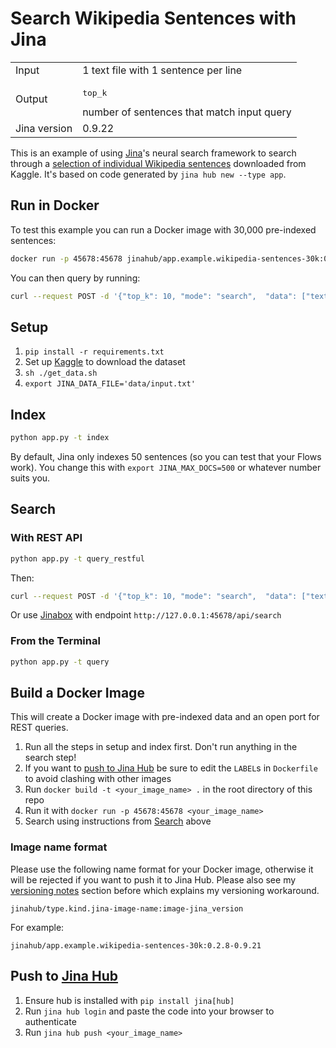 # Search Wikipedia Sentences with Jina

<table>
  <tr>
    <td>
      Input
    </td>
    <td>
      1 text file with 1 sentence per line
    </td>
  </tr>
  <tr>
    <td>
      Output
    </td>
    <td>
      <pre>top_k</pre> number of sentences that match input query
    </td>
  </tr>
  <tr>
    <td>
      Jina version
    </td>
    <td>
      0.9.22
    </td>
  </tr>
</table>

This is an example of using [Jina](http://www.jina.ai)'s neural search framework to search through a [selection of individual Wikipedia sentences](https://www.kaggle.com/mikeortman/wikipedia-sentences) downloaded from Kaggle. It's based on code generated by `jina hub new --type app`.

## Run in Docker

To test this example you can run a Docker image with 30,000 pre-indexed sentences:

```sh
docker run -p 45678:45678 jinahub/app.example.wikipedia-sentences-30k:0.2.8-0.9.21
```

You can then query by running:

```sh
curl --request POST -d '{"top_k": 10, "mode": "search",  "data": ["text:hello world"]}' -H 'Content-Type: application/json' 'http://0.0.0.0:45678/api/search'`
```

## Setup

1. `pip install -r requirements.txt`
2. Set up [Kaggle](https://www.kaggle.com/docs/api#getting-started-installation-&-authentication) to download the dataset
3. `sh ./get_data.sh`
4. `export JINA_DATA_FILE='data/input.txt'`

## Index

```sh
python app.py -t index
```

By default, Jina only indexes 50 sentences (so you can test that your Flows work). You change this with `export JINA_MAX_DOCS=500` or whatever number suits you.

## Search

### With REST API

```sh
python app.py -t query_restful
```

Then:

```sh
curl --request POST -d '{"top_k": 10, "mode": "search",  "data": ["text:hello world"]}' -H 'Content-Type: application/json' 'http://0.0.0.0:45678/api/search'
````

Or use [Jinabox](https://jina.ai/jinabox.js/) with endpoint `http://127.0.0.1:45678/api/search`

### From the Terminal

```sh
python app.py -t query
```

## Build a Docker Image

This will create a Docker image with pre-indexed data and an open port for REST queries.

1. Run all the steps in setup and index first. Don't run anything in the search step!
2. If you want to [push to Jina Hub](#push-to-jina-hub) be sure to edit the `LABEL`s in `Dockerfile` to avoid clashing with other images
3. Run `docker build -t <your_image_name> .` in the root directory of this repo
5. Run it with `docker run -p 45678:45678 <your_image_name>`
6. Search using instructions from [Search](#search) above

### Image name format

Please use the following name format for your Docker image, otherwise it will be rejected if you want to push it to Jina Hub. Please also see my [versioning notes](#versioning-weirdness) section before which explains my versioning workaround.

```
jinahub/type.kind.jina-image-name:image-jina_version
```

For example:

```
jinahub/app.example.wikipedia-sentences-30k:0.2.8-0.9.21
```

## Push to [Jina Hub](https://github.com/jina-ai/jina-hub)

1. Ensure hub is installed with `pip install jina[hub]`
2. Run `jina hub login` and paste the code into your browser to authenticate
3. Run `jina hub push <your_image_name>`
